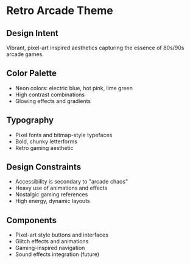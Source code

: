 
# Retro Arcade Theme

## Design Intent
Vibrant, pixel-art inspired aesthetics capturing the essence of 80s/90s arcade games.

## Color Palette
- Neon colors: electric blue, hot pink, lime green
- High contrast combinations
- Glowing effects and gradients

## Typography
- Pixel fonts and bitmap-style typefaces
- Bold, chunky letterforms
- Retro gaming aesthetic

## Design Constraints
- Accessibility is secondary to "arcade chaos"
- Heavy use of animations and effects
- Nostalgic gaming references
- High energy, dynamic layouts

## Components
- Pixel-art style buttons and interfaces
- Glitch effects and animations
- Gaming-inspired navigation
- Sound effects integration (future)
